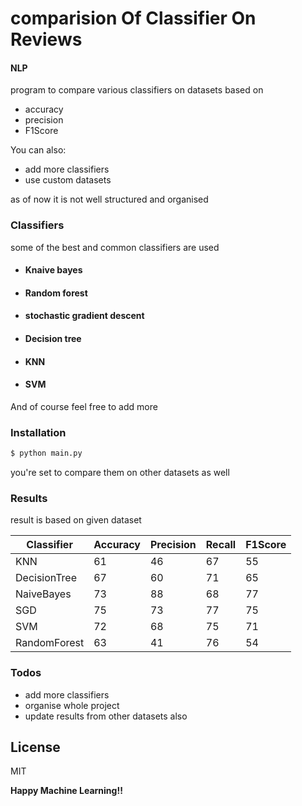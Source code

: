 # comparision Of Classifier On Reviews
#### NLP

program to compare various classifiers on datasets based on

  - accuracy
  - precision
  - F1Score



You can also:
  - add more classifiers
  - use custom datasets



as of now it is not well structured and organised
### Classifiers 
some of the best and common classifiers are used 

* #### Knaive bayes
* #### Random forest
* #### stochastic gradient descent
* #### Decision tree 
* #### KNN
* #### SVM

And of course feel free to add more 

### Installation

```sh
$ python main.py
```
you're set to compare them on other datasets as well

### Results 

result is based on given dataset 

| Classifier| Accuracy | Precision | Recall | F1Score |
| ------ | ------ | ----- | ------- | ------ |
| KNN | 61 | 46 | 67 | 55 |
| DecisionTree | 67 | 60 | 71 | 65 |
| NaiveBayes | 73 | 88 | 68 | 77 |
| SGD | 75 | 73 | 77 | 75 |
| SVM | 72 | 68 | 75 | 71 |
| RandomForest | 63 | 41 | 76 | 54 |
### Todos

 - add more classifiers
 - organise whole project
 - update results from other datasets also

License
----
MIT


**Happy Machine Learning!!**

